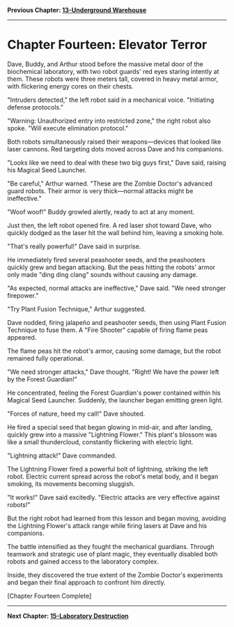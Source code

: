 **Previous Chapter: [13-Underground Warehouse](./13-underground-warehouse.md)**

---

# Chapter Fourteen: Elevator Terror

Dave, Buddy, and Arthur stood before the massive metal door of the biochemical laboratory, with two robot guards' red eyes staring intently at them. These robots were three meters tall, covered in heavy metal armor, with flickering energy cores on their chests.

"Intruders detected," the left robot said in a mechanical voice. "Initiating defense protocols."

"Warning: Unauthorized entry into restricted zone," the right robot also spoke. "Will execute elimination protocol."

Both robots simultaneously raised their weapons—devices that looked like laser cannons. Red targeting dots moved across Dave and his companions.

"Looks like we need to deal with these two big guys first," Dave said, raising his Magical Seed Launcher.

"Be careful," Arthur warned. "These are the Zombie Doctor's advanced guard robots. Their armor is very thick—normal attacks might be ineffective."

"Woof woof!" Buddy growled alertly, ready to act at any moment.

Just then, the left robot opened fire. A red laser shot toward Dave, who quickly dodged as the laser hit the wall behind him, leaving a smoking hole.

"That's really powerful!" Dave said in surprise.

He immediately fired several peashooter seeds, and the peashooters quickly grew and began attacking. But the peas hitting the robots' armor only made "ding ding clang" sounds without causing any damage.

"As expected, normal attacks are ineffective," Dave said. "We need stronger firepower."

"Try Plant Fusion Technique," Arthur suggested.

Dave nodded, firing jalapeño and peashooter seeds, then using Plant Fusion Technique to fuse them. A "Fire Shooter" capable of firing flame peas appeared.

The flame peas hit the robot's armor, causing some damage, but the robot remained fully operational.

"We need stronger attacks," Dave thought. "Right! We have the power left by the Forest Guardian!"

He concentrated, feeling the Forest Guardian's power contained within his Magical Seed Launcher. Suddenly, the launcher began emitting green light.

"Forces of nature, heed my call!" Dave shouted.

He fired a special seed that began glowing in mid-air, and after landing, quickly grew into a massive "Lightning Flower." This plant's blossom was like a small thundercloud, constantly flickering with electric light.

"Lightning attack!" Dave commanded.

The Lightning Flower fired a powerful bolt of lightning, striking the left robot. Electric current spread across the robot's metal body, and it began smoking, its movements becoming sluggish.

"It works!" Dave said excitedly. "Electric attacks are very effective against robots!"

But the right robot had learned from this lesson and began moving, avoiding the Lightning Flower's attack range while firing lasers at Dave and his companions.

The battle intensified as they fought the mechanical guardians. Through teamwork and strategic use of plant magic, they eventually disabled both robots and gained access to the laboratory complex.

Inside, they discovered the true extent of the Zombie Doctor's experiments and began their final approach to confront him directly.

[Chapter Fourteen Complete]

---

**Next Chapter: [15-Laboratory Destruction](./15-laboratory-destruction.md)**